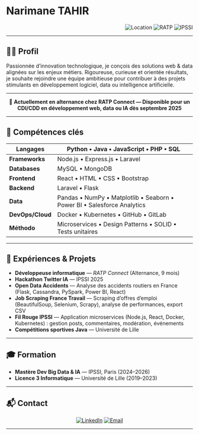 # Narimane TAHIR

<div align="right">
  <img src="https://img.shields.io/badge/Paris,%20France-%230077B5?style=flat-square&logo=googlemaps&logoColor=white" alt="Location"/>
  <img src="https://img.shields.io/badge/Alternance%20RATP%20Connect-2024--2025-%2306B025?style=flat-square&logo=ratp&logoColor=white" alt="RATP"/>
  <img src="https://img.shields.io/badge/Mast%C3%A8re%20Dev%20Big%20Data%20%26%20IA-IPSSI-%231c1c1c?style=flat-square&logo=graduation-cap&logoColor=white" alt="IPSSI"/>
</div>

---

## 👩‍💼 Profil

Passionnée d’innovation technologique, je conçois des solutions web & data alignées sur les enjeux métiers. Rigoureuse, curieuse et orientée résultats, je souhaite rejoindre une équipe ambitieuse pour contribuer à des projets stimulants en développement logiciel, data ou intelligence artificielle.

---

<div align="center">

📢 <b>Actuellement en alternance chez RATP Connect — Disponible pour un CDI/CDD en développement web, data ou IA dès septembre 2025</b>

</div>

---

## 🚀 Compétences clés

| **Langages**   | Python • Java • JavaScript • PHP • SQL |
|----------------|----------------------------------------|
| **Frameworks** | Node.js • Express.js • Laravel         |
| **Databases**  | MySQL • MongoDB                        |
| **Frontend**   | React • HTML • CSS • Bootstrap         |
| **Backend**    | Laravel • Flask                        |
| **Data**       | Pandas • NumPy • Matplotlib • Seaborn • Power BI • Salesforce Analytics |
| **DevOps/Cloud** | Docker • Kubernetes • GitHub • GitLab |
| **Méthodo**    | Microservices • Design Patterns • SOLID • Tests unitaires |

---

## 💼 Expériences & Projets

- **Développeuse informatique** — *RATP Connect* (Alternance, 9 mois)
- **Hackathon Twitter IA** — IPSSI 2025
- **Open Data Accidents** — Analyse des accidents routiers en France (Flask, Cassandra, PySpark, Power BI, React)
- **Job Scraping France Travail** — Scraping d’offres d’emploi (BeautifulSoup, Selenium, Scrapy), analyse de performances, export CSV
- **Fil Rouge IPSSI** — Application microservices (Node.js, React, Docker, Kubernetes) : gestion posts, commentaires, modération, événements
- **Compétitions sportives Java** — Université de Lille

---

## 🎓 Formation

- **Mastère Dev Big Data & IA** — IPSSI, Paris (2024–2026)
- **Licence 3 Informatique** — Université de Lille (2019–2023)

---

## 📬 Contact

<div align="center">

[![LinkedIn](https://img.shields.io/badge/LinkedIn-0077B5?logo=linkedin&logoColor=white)](https://www.linkedin.com/in/ton-profil)
[![Email](https://img.shields.io/badge/Email-D14836?logo=gmail&logoColor=white)](mailto:narimanethr@gmail.com)

</div>

---
